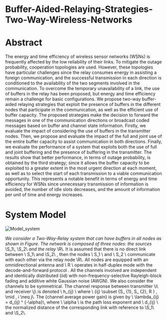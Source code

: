# Buffer-Aided-Relaying-Strategies-Two-Way-Wireless-Networks

# Abstract
The energy and time efficiency of wireless sensor networks (WSNs) is frequently affected by the low reliability of their links. To mitigate the outage probability, cooperation topologies are used. However, these topologies have particular challenges since the relay consumes energy in assisting a foreign communication, and the successful transmission in each direction is conditioned to the availability of the two segments involved in the communication. To overcome the temporary unavailability of a link, the use of buffers in the relay has been proposed, but energy and time efficiency remain a challenge for basic configurations. We propose two-way buffer-aided relaying strategies that exploit the presence of buffers in the different nodes that participate in the communication, as well as the efficient use of buffer capacity. The proposed strategies make the decision to forward the messages in one of the communication directions or broadcast coded messages based on buffer and channel state information. Firstly, we evaluate the impact of considering the use of buffers in the transmitter nodes. Then, we propose and evaluate the impact of the full and joint use of the entire buffer capacity to assist communication in both directions. Finally, we evaluate the performance of a system that exploits both the use of full and joint buffering and the presence of buffering in the transmitter. The results show that better performance, in terms of outage probability, is obtained by the third strategy; since it allows the buffer capacity to be exploited to a greater extent in the most urgent direction at each moment, as well as to select the start of each transmission to a viable communication opportunity. This represents a notable benefit in terms of energy and time efficiency for WSNs since unnecessary transmission of information is avoided, the number of idle slots decreases, and the amount of information per unit of time and energy increases.

 # System Model 
 ![Model_system](https://user-images.githubusercontent.com/110578891/193143062-4ec7e8f0-2557-4f36-8bb2-4c3090d177fd.jpg)
 
  *We consider a Two-Way-Relay system that can have buffers in all nodes as shown in Figure. The network is composed of three nodes: the sources* \\S_1\\, \\S_2\\ *and the relay* \\R\\. It is assumed that there is no direct link between \\ S_1\\  and  \\S_2\\ , then the nodes \\ S_1 \\ and \\ S_2 \\ communicate with each other via the relay node \\R\\.  All nodes are equipped with an omnidirectional antenna and \\ R \\ operates in half-duplex mode with the decode-and-forward protocol  . All the channels involved are independent and identically distributed (iid) with non-frequency-selective Rayleigh-block fading and additive white Gaussian noise (AWGN). We also consider the channels to be symmetrical. 
The channel response between transmitter \\i\\ and receiver \\j\\ is denoted \\ h_{ij} \\ where \\ \{ij\} \subset \{S_ {1}, S_ {2}, R \} \, \mid \, i \neq j\\. The {channel average power gain} is given by \\ \lambda_{ij} = d_{ij} ^ {-\alpha}\\, where \\ \alpha \\ is the path loss exponent and \\ d_{ij} \\ the normalized distance of the corresponding link with reference to \\S_1\\ and \\S_2\\.
